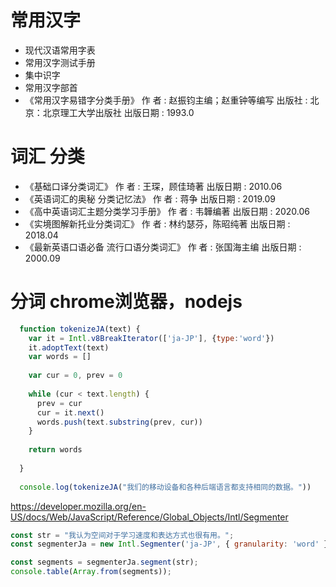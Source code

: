 # 常用汉字

* 现代汉语常用字表
* 常用汉字测试手册
* 集中识字
* 常用汉字部首
* 《常用汉字易错字分类手册》 作  者 : 赵振钧主编；赵重钟等编写 出版社 : 北京：北京理工大学出版社 出版日期 : 1993.0

# 词汇 分类

* 《基础口译分类词汇》 作  者 : 王琛，顾佳琦著 出版日期 : 2010.06
* 《英语词汇的奥秘 分类记忆法》 作  者 : 蒋争 出版日期 : 2019.09
* 《高中英语词汇主题分类学习手册》 作  者 : 韦韡编著 出版日期 : 2020.06
* 《实境图解新托业分类词汇》 作  者 : 林约瑟芬，陈昭纯著 出版日期 : 2018.04
* 《最新英语口语必备 流行口语分类词汇》 作  者 : 张国海主编 出版日期 : 2000.09

# 分词 chrome浏览器，nodejs

```javascript
  function tokenizeJA(text) {
    var it = Intl.v8BreakIterator(['ja-JP'], {type:'word'})
    it.adoptText(text)
    var words = []
  
    var cur = 0, prev = 0
  
    while (cur < text.length) {
      prev = cur
      cur = it.next()
      words.push(text.substring(prev, cur))
    }
  
    return words
  
  }
  
  console.log(tokenizeJA("我们的移动设备和各种后端语言都支持相同的数据。"))
  ```
  
  https://developer.mozilla.org/en-US/docs/Web/JavaScript/Reference/Global_Objects/Intl/Segmenter

```javascript
const str = "我认为空间对于学习速度和表达方式也很有用。";
const segmenterJa = new Intl.Segmenter('ja-JP', { granularity: 'word' });

const segments = segmenterJa.segment(str);
console.table(Array.from(segments));
```
